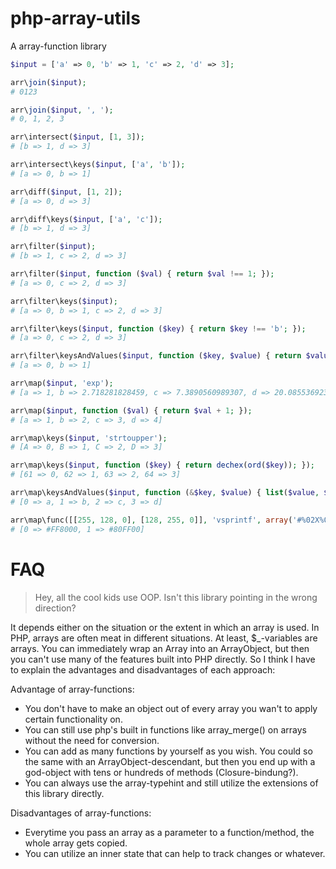 php-array-utils
===============

A array-function library

```PHP
$input = ['a' => 0, 'b' => 1, 'c' => 2, 'd' => 3];

arr\join($input);
# 0123

arr\join($input, ', ');
# 0, 1, 2, 3

arr\intersect($input, [1, 3]);
# [b => 1, d => 3]

arr\intersect\keys($input, ['a', 'b']);
# [a => 0, b => 1]

arr\diff($input, [1, 2]);
# [a => 0, d => 3]

arr\diff\keys($input, ['a', 'c']);
# [b => 1, d => 3]

arr\filter($input);
# [b => 1, c => 2, d => 3]

arr\filter($input, function ($val) { return $val !== 1; });
# [a => 0, c => 2, d => 3]

arr\filter\keys($input);
# [a => 0, b => 1, c => 2, d => 3]

arr\filter\keys($input, function ($key) { return $key !== 'b'; });
# [a => 0, c => 2, d => 3]

arr\filter\keysAndValues($input, function ($key, $value) { return $value === 0 || $key === 'b'; });
# [a => 0, b => 1]

arr\map($input, 'exp');
# [a => 1, b => 2.718281828459, c => 7.3890560989307, d => 20.085536923188]

arr\map($input, function ($val) { return $val + 1; });
# [a => 1, b => 2, c => 3, d => 4]

arr\map\keys($input, 'strtoupper');
# [A => 0, B => 1, C => 2, D => 3]

arr\map\keys($input, function ($key) { return dechex(ord($key)); });
# [61 => 0, 62 => 1, 63 => 2, 64 => 3]

arr\map\keysAndValues($input, function (&$key, $value) { list($value, $key) = array($key, $value); return $value; });
# [0 => a, 1 => b, 2 => c, 3 => d]

arr\map\func([[255, 128, 0], [128, 255, 0]], 'vsprintf', array('#%02X%02X%02X'), 1);
# [0 => #FF8000, 1 => #80FF00]
```

# FAQ

> Hey, all the cool kids use OOP. Isn't this library pointing in the wrong direction?

It depends either on the situation or the extent in which an array is used. In PHP, arrays are often meat in different situations. At least, $_-variables are arrays. You can immediately wrap an Array into an ArrayObject, but then you can't use many of the features built into PHP directly. So I think I have to explain the advantages and disadvantages of each approach:

Advantage of array-functions:

* You don't have to make an object out of every array you wan't to apply certain functionality on.
* You can still use php's built in functions like array_merge() on arrays without the need for conversion.
* You can add as many functions by yourself as you wish. You could so the same with an ArrayObject-descendant, but then you end up with a god-object with tens or hundreds of methods (Closure-bindung?).
* You can always use the array-typehint and still utilize the extensions of this library directly.

Disadvantages of array-functions:

* Everytime you pass an array as a parameter to a function/method, the whole array gets copied.
* You can utilize an inner state that can help to track changes or whatever.
